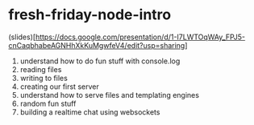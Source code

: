 # fresh-friday-node-intro

(slides)[https://docs.google.com/presentation/d/1-I7LWTOqWAy_FPJ5-cnCaqbhabeAGNHhXkKuMgwfeV4/edit?usp=sharing]

1. understand how to do fun stuff with console.log
2. reading files
3. writing to files
4. creating our first server
5. understand how to serve files and templating engines
6. random fun stuff
7. building a realtime chat using websockets
